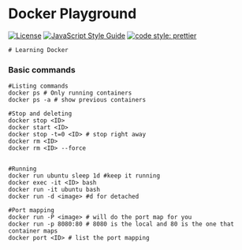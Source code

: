 # Docker Playground

[![License](https://img.shields.io/badge/license-MIT-blue.svg?style=flat-square)](https://github.com/inPhoenix/)
[![JavaScript Style Guide](https://img.shields.io/badge/code_style-standard-brightgreen.svg)](https://standardjs.com)
[![code style: prettier](https://img.shields.io/badge/code_style-prettier-ff69b4.svg?style=flat-square)](https://github.com/prettier/prettier)

    # Learning Docker


### Basic commands
```shell
#Listing commands
docker ps # Only running containers
docker ps -a # show previous containers

#Stop and deleting
docker stop <ID>
docker start <ID>
docker stop -t=0 <ID> # stop right away
docker rm <ID>
docker rm <ID> --force


#Running 
docker run ubuntu sleep 1d #keep it running
docker exec -it <ID> bash
docker run -it ubuntu bash
docker run -d <image> #d for detached

#Port mapping
docker run -P <image> # will do the port map for you
docker run -p 8080:80 # 8080 is the local and 80 is the one that container maps
docker port <ID> # list the port mapping
```
